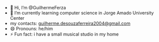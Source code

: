 - 👋 Hi, I’m @GuilhermeFerza
- 🌱 I’m currently learning computer science in Jorge Amado University Center
- my contacts: guilherme.desouzaferreira2004@gmail.com
- 😄 Pronouns: he/him
- ⚡ Fun fact: i have a small musical studio in my home
